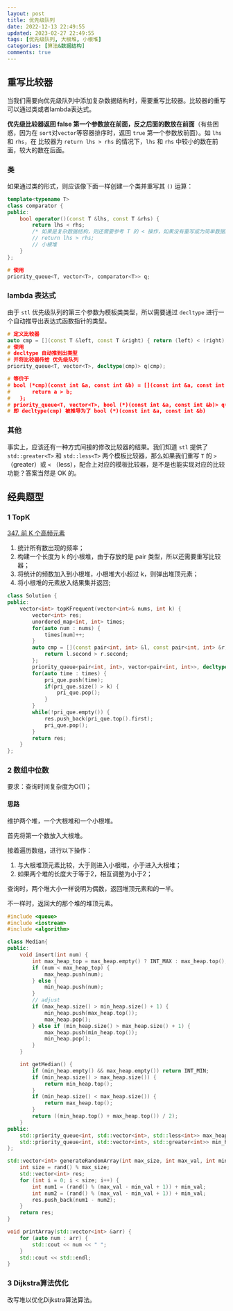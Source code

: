 ```yaml
---
layout: post
title: 优先级队列
date: 2022-12-13 22:49:55
updated: 2023-02-27 22:49:55
tags: [优先级队列, 大根堆, 小根堆]
categories: [算法&数据结构]
comments: true
---
```


## 重写比较器

当我们需要向优先级队列中添加复杂数据结构时，需要重写比较器。比较器的重写可以通过类或者lambda表达式。

**优先级比较器返回 false 第一个参数放在前面，反之后面的数放在前面**（有些困惑，因为在 `sort`对`vector`等容器排序时，返回 `true` 第一个参数放前面）。如 `lhs` 和 `rhs`，在 比较器为 `return lhs > rhs` 的情况下，`lhs` 和 `rhs` 中较小的数在前面，较大的数在后面。

### 类

如果通过类的形式，则应该像下面一样创建一个类并重写其 `()` 运算：

```c++
template<typename T>
class comparator {
public:
    bool operator()(const T &lhs, const T &rhs) {
        return lhs < rhs; 
        /* 如果是复杂数据结构，则还需要参考 T 的 < 操作，如果没有重写或为简单数据结构，则构建大根堆 */
        // return lhs > rhs;
        // 小根堆
    }
};

# 使用
priority_queue<T, vector<T>, comparator<T>> q;
```

### lambda 表达式

由于 `stl` 优先级队列的第三个参数为模板类类型，所以需要通过 `decltype` 进行一个自动推导出表达式函数指针的类型。

```c++
# 定义比较器
auto cmp = [](const T &left, const T &right) { return (left) < (right);};
# 使用
# decltype 自动推到出类型
# 并将比较器传给 优先级队列
priority_queue<T, vector<T>, decltype(cmp)> q(cmp);

# 等价于
# bool (*cmp)(const int &a, const int &b) = [](const int &a, const int &b){
#		return a > b;
#	};
# priority_queue<T, vector<T>, bool (*)(const int &a, const int &b)> q(cmp);
# 即 decltype(cmp) 被推导为了 bool (*)(const int &a, const int &b)
```

### 其他

事实上，应该还有一种方式间接的修改比较器的结果。我们知道 `stl` 提供了 `std::greater<T>` 和 `std::less<T>` 两个模板比较器，那么如果我们重写 `T` 的 `>` （greater）或 `<` （less），配合上对应的模板比较器，是不是也能实现对应的比较功能？答案当然是 OK 的。

## 经典题型

### 1 TopK

[347. 前 K 个高频元素](https://leetcode.cn/problems/top-k-frequent-elements/description/)

1. 统计所有数出现的频率；
2. 构建一个长度为 k 的小根堆，由于存放的是 pair 类型，所以还需要重写比较器；
3. 将统计的频数加入到小根堆，小根堆大小超过 k，则弹出堆顶元素；
4. 将小根堆的元素放入结果集并返回;

```c++
class Solution {
public:
    vector<int> topKFrequent(vector<int>& nums, int k) {
        vector<int> res;
        unordered_map<int, int> times;
        for(auto num : nums) {
            times[num]++;
        }
        auto cmp = [](const pair<int, int> &l, const pair<int, int> &r){
            return l.second > r.second;
        };
        priority_queue<pair<int, int>, vector<pair<int, int>>, decltype(cmp)> pri_que(cmp);
        for(auto time : times) {
            pri_que.push(time);
            if(pri_que.size() > k) {
                pri_que.pop();
            }
        }
        while(!pri_que.empty()) {
            res.push_back(pri_que.top().first);
            pri_que.pop();
        }
        return res;
    }
};
```



### 2 数组中位数

要求：查询时间复杂度为O(1)；

#### 思路

维护两个堆，一个大根堆和一个小根堆。

首先将第一个数放入大根堆。

接着遍历数组，进行以下操作：

1. 与大根堆顶元素比较，大于则进入小根堆，小于进入大根堆；
2. 如果两个堆的长度大于等于2，相互调整为小于2；

查询时，两个堆大小一样说明为偶数，返回堆顶元素和的一半。

不一样时，返回大的那个堆的堆顶元素。

```cpp
#include <queue>
#include <iostream>
#include <algorithm>

class Median{
public:
	void insert(int num) {
		int max_heap_top = max_heap.empty() ? INT_MAX : max_heap.top();
		if (num < max_heap_top) {
			max_heap.push(num);
		} else {
			min_heap.push(num);
		}
		// adjust
		if (max_heap.size() > min_heap.size() + 1) {
			min_heap.push(max_heap.top());
			max_heap.pop();
		} else if (min_heap.size() > max_heap.size() + 1) {
			max_heap.push(min_heap.top());
			min_heap.pop();
		}
	}

	int getMedian() {
		if (min_heap.empty() && max_heap.empty()) return INT_MIN;
		if (min_heap.size() > max_heap.size()) {
			return min_heap.top();
		}
		if (min_heap.size() < max_heap.size()) {
			return max_heap.top();
		}
		return ((min_heap.top() + max_heap.top()) / 2);
	}
public:
	std::priority_queue<int, std::vector<int>, std::less<int>> max_heap;
	std::priority_queue<int, std::vector<int>, std::greater<int>> min_heap;
};

std::vector<int> generateRandomArray(int max_size, int max_val, int min_val) {
	int size = rand() % max_size;
	std::vector<int> res;
	for (int i = 0; i < size; i++) {
		int num1 = (rand() % (max_val - min_val + 1)) + min_val;
		int num2 = (rand() % (max_val - min_val + 1)) + min_val;
		res.push_back(num1 - num2);
	}
	return res;
}

void printArray(std::vector<int> &arr) {
	for (auto num : arr) {
		std::cout << num << " ";
	}
	std::cout << std::endl;
}
```

### 3 Dijkstra算法优化

改写堆以优化Dijkstra算法算法。
